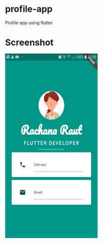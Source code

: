 # profile-app
Profile app using flutter

# Screenshot
<img src="https://github.com/AshKnight99/profile-app/blob/master/profile_app/Screenshot.jpeg" width="300" height="600">

